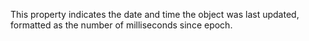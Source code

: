 This property indicates the date and time the object was last updated,
formatted as the number of milliseconds since epoch.